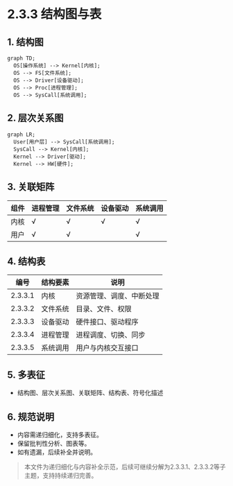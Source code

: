# 2.3.3 结构图与表

## 1. 结构图

```mermaid
graph TD;
  OS[操作系统] --> Kernel[内核];
  OS --> FS[文件系统];
  OS --> Driver[设备驱动];
  OS --> Proc[进程管理];
  OS --> SysCall[系统调用];
```

## 2. 层次关系图

```mermaid
graph LR;
  User[用户层] --> SysCall[系统调用];
  SysCall --> Kernel[内核];
  Kernel --> Driver[驱动];
  Kernel --> HW[硬件];
```

## 3. 关联矩阵

| 组件 | 进程管理 | 文件系统 | 设备驱动 | 系统调用 |
|------|----------|----------|----------|----------|
| 内核 | √        | √        | √        | √        |
| 用户 | √        | √        |          | √        |

## 4. 结构表

| 编号 | 结构要素 | 说明 |
|------|----------|------|
| 2.3.3.1 | 内核 | 资源管理、调度、中断处理 |
| 2.3.3.2 | 文件系统 | 目录、文件、权限 |
| 2.3.3.3 | 设备驱动 | 硬件接口、驱动程序 |
| 2.3.3.4 | 进程管理 | 进程调度、切换、同步 |
| 2.3.3.5 | 系统调用 | 用户与内核交互接口 |

## 5. 多表征

- 结构图、层次关系图、关联矩阵、结构表、符号化描述

## 6. 规范说明

- 内容需递归细化，支持多表征。
- 保留批判性分析、图表等。
- 如有遗漏，后续补全并说明。

> 本文件为递归细化与内容补全示范，后续可继续分解为2.3.3.1、2.3.3.2等子主题，支持持续递归完善。
